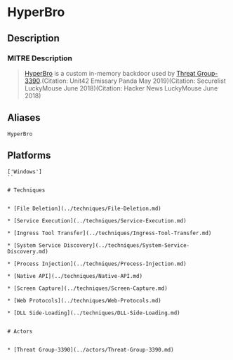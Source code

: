 
# HyperBro

## Description

### MITRE Description

> [HyperBro](https://attack.mitre.org/software/S0398) is a custom in-memory backdoor used by [Threat Group-3390](https://attack.mitre.org/groups/G0027).(Citation: Unit42 Emissary Panda May 2019)(Citation: Securelist LuckyMouse June 2018)(Citation: Hacker News LuckyMouse June 2018)

## Aliases

```
HyperBro
```

## Platforms

```
['Windows']
``

# Techniques


* [File Deletion](../techniques/File-Deletion.md)

* [Service Execution](../techniques/Service-Execution.md)
    
* [Ingress Tool Transfer](../techniques/Ingress-Tool-Transfer.md)
    
* [System Service Discovery](../techniques/System-Service-Discovery.md)
    
* [Process Injection](../techniques/Process-Injection.md)
    
* [Native API](../techniques/Native-API.md)
    
* [Screen Capture](../techniques/Screen-Capture.md)
    
* [Web Protocols](../techniques/Web-Protocols.md)
    
* [DLL Side-Loading](../techniques/DLL-Side-Loading.md)
    

# Actors


* [Threat Group-3390](../actors/Threat-Group-3390.md)

